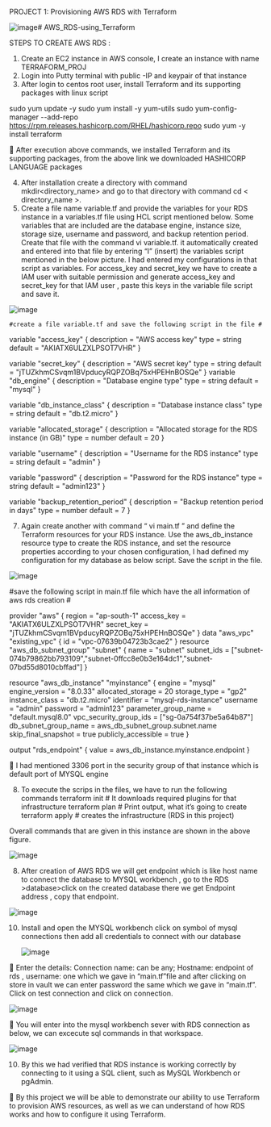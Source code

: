 
PROJECT 1: Provisioning AWS RDS with Terraform

![image](https://github.com/sainakka5/AWS_RDS-using_Terraform/assets/136338958/684cf93f-5915-420a-a52f-847732e578c8)# AWS_RDS-using_Terraform

STEPS TO CREATE AWS RDS :
1.	Create an EC2 instance in AWS console, I create an instance with name TERRAFORM_PROJ
2.	Login into Putty terminal with public -IP and keypair of that instance 
3.	After login to centos root user, install Terraform and its supporting packages with linux script

sudo yum update -y
sudo yum install -y yum-utils
sudo yum-config-manager --add-repo https://rpm.releases.hashicorp.com/RHEL/hashicorp.repo
sudo yum -y install terraform

	After execution above commands, we installed Terraform and its supporting packages, from the above link we downloaded HASHICORP LANGUAGE packages

4.	 After installation create a directory with command mkdir<directory_name> and go to that directory with command cd < directory_name >.
5.	Create a file name variable.tf and provide the variables for your RDS instance in a variables.tf file using HCL script mentioned below. Some variables that are included are the database engine, instance size, storage size, username and password, and backup retention period. Create that file with the command vi variable.tf. it automatically created and entered into that file by entering “I” (insert) the variables script mentioned in the below picture. I had entered my configurations in that script as variables. For access_key and secret_key we have to create a IAM user with suitable permission and generate access_key and secret_key for that IAM user , paste this keys in the variable file script and save it.
   
   ![image](https://github.com/sainakka5/AWS_RDS-using_Terraform/assets/136338958/62c1e220-a283-4daa-b5db-7d0f88d6feb5)

   
    #create a file variable.tf and save the following script in the file #

variable "access_key" {
  description = "AWS access key"
  type        = string
  default     = "AKIATX6ULZXLPSOT7VHR"
}

variable "secret_key" {
  description = "AWS secret key"
  type        = string
  default     = "jTUZkhmCSvqm1BVpducyRQPZOBq75xHPEHnBOSQe"
}
variable "db_engine" {
  description = "Database engine type"
  type        = string
  default     = "mysql"
}

variable "db_instance_class" {
  description = "Database instance class"
  type        = string
  default     = "db.t2.micro"
}

variable "allocated_storage" {
  description = "Allocated storage for the RDS instance (in GB)"
  type        = number
  default     = 20
}

variable "username" {
  description = "Username for the RDS instance"
  type        = string
  default     = "admin"
}

variable "password" {
  description = "Password for the RDS instance"
  type        = string
  default     = "admin123"
}

variable "backup_retention_period" {
  description = "Backup retention period in days"
  type        = number
  default     = 7
}

7.	Again create another with command “ vi main.tf ” and define the Terraform resources for your RDS instance. Use the aws_db_instance resource type to create the RDS instance, and set the resource properties according to your chosen configuration, I had defined my configuration for my database as below script. Save the script in the file.

   ![image](https://github.com/sainakka5/AWS_RDS-using_Terraform/assets/136338958/5515e98c-4ae1-47a0-ba3c-2eb781c9abcb)


 #save the following script in main.tf file which have the all information of aws rds creation #

provider "aws" {
  region = "ap-south-1"
  access_key = "AKIATX6ULZXLPSOT7VHR"
  secret_key = "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"
}
data "aws_vpc" "existing_vpc" {
  id = "vpc-07639b04723b3cae2"
}
resource "aws_db_subnet_group" "subnet" {
  name       = "subnet"
  subnet_ids = ["subnet-074b79862bb793109","subnet-0ffcc8e0b3e164dc1","subnet-07bd55d8010cbffad"]
}

resource "aws_db_instance" "myinstance" {
  engine              = "mysql"
  engine_version      = "8.0.33"
  allocated_storage   = 20
  storage_type        = "gp2"
  instance_class      = "db.t2.micro"
  identifier          = "mysql-rds-instance"
  username            = "admin"
  password            = "admin123"
  parameter_group_name = "default.mysql8.0"
  vpc_security_group_ids = ["sg-0a754f37be5a64b87"]
  db_subnet_group_name   = aws_db_subnet_group.subnet.name
  skip_final_snapshot    = true
  publicly_accessible    = true
}

output "rds_endpoint" {
  value = aws_db_instance.myinstance.endpoint
}
                                                   

	I had mentioned 3306 port in the security group of that instance which is default port of MYSQL engine

8.	To execute the scrips in the files, we have to run the following commands 
      terraform init       # It downloads required plugins for that infrastructure 
      terraform plan     #  Print output, what it’s going to create
       terraform apply   #   creates the infrastructure (RDS in this project)

Overall commands that are given in this instance are shown in the above figure.

 ![image](https://github.com/sainakka5/AWS_RDS-using_Terraform/assets/136338958/c08f48d4-a6eb-4ada-b6e9-1784fe173e03)

                             
8.	After creation of AWS RDS we will get endpoint which is like host name to connect the database to  MYSQL workbench , go to the RDS >database>click on the created database  there we get Endpoint address , copy that endpoint.

   ![image](https://github.com/sainakka5/AWS_RDS-using_Terraform/assets/136338958/cff3037d-be9f-4d92-b075-757f744209db)

           
10.	Install and open the MYSQL workbench click on    symbol of mysql connections then add all credentials to connect with our database

    ![image](https://github.com/sainakka5/AWS_RDS-using_Terraform/assets/136338958/c4725e5d-b292-49fb-9db0-4839339ad86c)

                                    
	Enter the details: Connection name: can be any; Hostname: endpoint of rds , username: one which we gave in “main.tf”file and after clicking on store in vault we can enter password the same which we gave in “main.tf”. Click on test connection and click on connection.

 ![image](https://github.com/sainakka5/AWS_RDS-using_Terraform/assets/136338958/300bb610-bdd5-4c3a-b06e-a4d36b4c6a60)


	You will enter into the mysql workbench sever with RDS connection as below, we can excecute sql commands in that workspace.

![image](https://github.com/sainakka5/AWS_RDS-using_Terraform/assets/136338958/0ff40e7e-8982-462b-87c5-462fbe558a63)


 
10.	 By this we had verified that RDS instance is working correctly by connecting to it using a SQL client, such as MySQL Workbench or pgAdmin.

	By this project we will be able to demonstrate our ability to use Terraform to provision AWS resources, as well as we can understand of how RDS works and how to configure it using Terraform.
